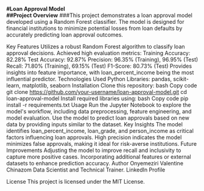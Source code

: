 **#Loan Approval Model**  
**##Project Overview**
###This project demonstrates a loan approval model developed using a Random Forest classifier. The model is designed for financial institutions to minimize potential losses from loan defaults by accurately predicting loan approval outcomes.

Key Features
Utilizes a robust Random Forest algorithm to classify loan approval decisions.
Achieved high evaluation metrics:
Training Accuracy: 82.28%
Test Accuracy: 92.87%
Precision: 96.35% (Training), 96.95% (Test)
Recall: 71.80% (Training), 69.15% (Test)
F1-Score: 80.73% (Test)
Provides insights into feature importance, with loan_percent_income being the most influential predictor.
Technologies Used
Python
Libraries: pandas, scikit-learn, matplotlib, seaborn
Installation
Clone this repository:
bash
Copy code
git clone https://github.com/your-username/loan-approval-model.git
cd loan-approval-model
Install required libraries using:
bash
Copy code
pip install -r requirements.txt
Usage
Run the Jupyter Notebook to explore the model's workflow, including data preprocessing, feature engineering, and model evaluation.
Use the model to predict loan approvals based on new data by providing inputs similar to the dataset.
Key Insights
The model identifies loan_percent_income, loan_grade, and person_income as critical factors influencing loan approvals.
High precision indicates the model minimizes false approvals, making it ideal for risk-averse institutions.
Future Improvements
Adjusting the model to improve recall and inclusivity to capture more positive cases.
Incorporating additional features or external datasets to enhance prediction accuracy.
Author
Onyemeziri Valentine Chinazom
Data Scientist and Technical Trainer.
LinkedIn Profile

License
This project is licensed under the MIT License.
